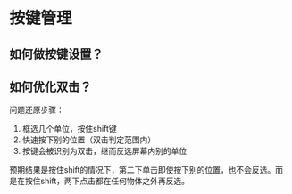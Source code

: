 # 按键管理

## 如何做按键设置？

## 如何优化双击？

问题还原步骤：

1. 框选几个单位，按住shift键
2. 快速按下别的位置（双击判定范围内）
3. 按键会被识别为双击，继而反选屏幕内别的单位

预期结果是按住shift的情况下，第二下单击即使按下别的位置，也不会反选。而是在按住shift，两下点击都在任何物体之外再反选。
